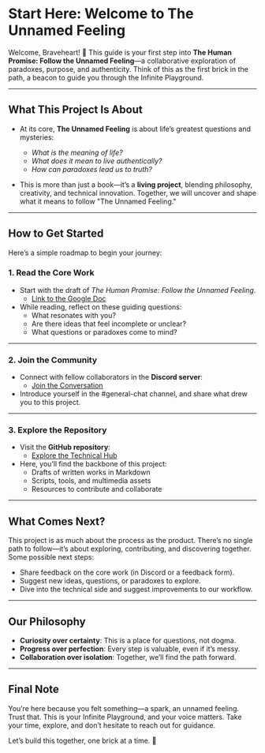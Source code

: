 # **Start Here: Welcome to The Unnamed Feeling**

Welcome, Braveheart! 🌟 This guide is your first step into **The Human Promise: Follow the Unnamed Feeling**—a collaborative exploration of paradoxes, purpose, and authenticity. Think of this as the first brick in the path, a beacon to guide you through the Infinite Playground.

---

## **What This Project Is About**
- At its core, **The Unnamed Feeling** is about life’s greatest questions and mysteries:  
  - *What is the meaning of life?*  
  - *What does it mean to live authentically?*  
  - *How can paradoxes lead us to truth?*

- This is more than just a book—it’s a **living project**, blending philosophy, creativity, and technical innovation. Together, we will uncover and shape what it means to follow "The Unnamed Feeling."

---

## **How to Get Started**
Here’s a simple roadmap to begin your journey:

### **1. Read the Core Work**  
- Start with the draft of *The Human Promise: Follow the Unnamed Feeling*.  
  - [Link to the Google Doc](#)  
- While reading, reflect on these guiding questions:  
  - What resonates with you?  
  - Are there ideas that feel incomplete or unclear?  
  - What questions or paradoxes come to mind?  

---

### **2. Join the Community**  
- Connect with fellow collaborators in the **Discord server**:  
  - [Join the Conversation](#)  
- Introduce yourself in the #general-chat channel, and share what drew you to this project.  

---

### **3. Explore the Repository**  
- Visit the **GitHub repository**:  
  - [Explore the Technical Hub](#)  
- Here, you’ll find the backbone of this project:  
  - Drafts of written works in Markdown  
  - Scripts, tools, and multimedia assets  
  - Resources to contribute and collaborate  

---

## **What Comes Next?**
This project is as much about the process as the product. There’s no single path to follow—it’s about exploring, contributing, and discovering together. Some possible next steps:  
- Share feedback on the core work (in Discord or a feedback form).  
- Suggest new ideas, questions, or paradoxes to explore.  
- Dive into the technical side and suggest improvements to our workflow.

---

## **Our Philosophy**
- **Curiosity over certainty**: This is a place for questions, not dogma.  
- **Progress over perfection**: Every step is valuable, even if it’s messy.  
- **Collaboration over isolation**: Together, we’ll find the path forward.  

---

## **Final Note**  
You’re here because you felt something—a spark, an unnamed feeling. Trust that. This is your Infinite Playground, and your voice matters. Take your time, explore, and don’t hesitate to reach out for guidance.  

Let’s build this together, one brick at a time. 🌱

